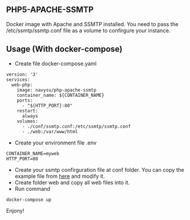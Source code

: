 ## PHP5-APACHE-SSMTP
Docker image with Apache and SSMTP installed. You need to pass the /etc/ssmtp/ssmtp.conf file as a volume to confirgure your instance.

## Usage (With docker-compose)

* Create file docker-compose.yaml

```
version: '3'
services:
  web-php:
    image: navysu/php-apache-ssmtp
    container_name: ${CONTAINER_NAME}
    ports:
      - "${HTTP_PORT}:80"
    restart:
      always
    volumes:
      - ./conf/ssmtp.conf:/etc/ssmtp/ssmtp.conf
      - ./web:/var/www/html
```

* Create your environment file .env

```
CONTAINER_NAME=myweb
HTTP_PORT=80
```

* Create your ssmtp confirguration file at conf folder. You can copy the example file from [here](https://github.com/haijunsu/Dockerfiles/tree/master/php-apache-ssmtp/conf) and modify it.
* Create folder web and copy all web files into it.
* Run command

```
docker-compose up
```

Enjony!
